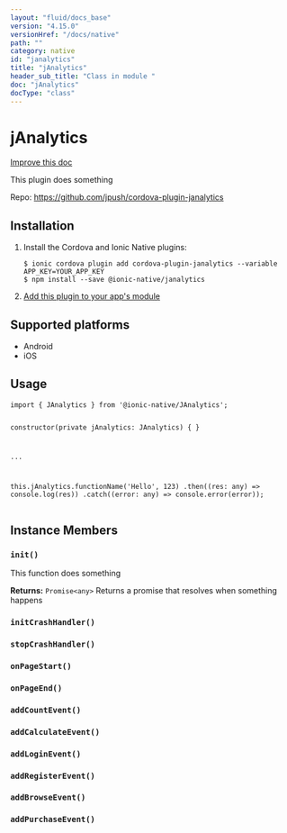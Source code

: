 ```yaml
---
layout: "fluid/docs_base"
version: "4.15.0"
versionHref: "/docs/native"
path: ""
category: native
id: "janalytics"
title: "jAnalytics"
header_sub_title: "Class in module "
doc: "jAnalytics"
docType: "class"
---
```


<h1 class="api-title">jAnalytics</h1>

<a class="improve-v2-docs" href="http://github.com/ionic-team/ionic-native/edit/master/src/@ionic-native/plugins/janalytics/index.ts#L1">
  Improve this doc
</a>







<p>This plugin does something</p>


<p>Repo:
  <a href="https://github.com/jpush/cordova-plugin-janalytics">
    https://github.com/jpush/cordova-plugin-janalytics
  </a>
</p>


<h2><a class="anchor" name="installation" href="#installation"></a>Installation</h2>
<ol class="installation">
  <li>Install the Cordova and Ionic Native plugins:<br>
    <pre><code class="nohighlight">$ ionic cordova plugin add cordova-plugin-janalytics --variable APP_KEY=YOUR_APP_KEY
$ npm install --save @ionic-native/janalytics
</code></pre>
  </li>
  <li><a href="https://ionicframework.com/docs/native/#Add_Plugins_to_Your_App_Module">Add this plugin to your app's module</a></li>
</ol>



<h2><a class="anchor" name="platforms" href="#platforms"></a>Supported platforms</h2>
<ul>
  <li>Android</li><li>iOS</li>
</ul>






<h2><a class="anchor" name="usage" href="#usage"></a>Usage</h2>
<pre><code class="lang-typescript">import { JAnalytics } from &#39;@ionic-native/JAnalytics&#39;;


constructor(private jAnalytics: JAnalytics) { }

...


this.jAnalytics.functionName(&#39;Hello&#39;, 123)
  .then((res: any) =&gt; console.log(res))
  .catch((error: any) =&gt; console.error(error));
</code></pre>








<h2><a class="anchor" name="instance-members" href="#instance-members"></a>Instance Members</h2>
<h3><a class="anchor" name="init" href="#init"></a><code>init()</code></h3>


This function does something


<div class="return-value" markdown="1">
  <i class="icon ion-arrow-return-left"></i>
  <b>Returns:</b> <code>Promise&lt;any&gt;</code> Returns a promise that resolves when something happens
</div><h3><a class="anchor" name="initCrashHandler" href="#initCrashHandler"></a><code>initCrashHandler()</code></h3>





<h3><a class="anchor" name="stopCrashHandler" href="#stopCrashHandler"></a><code>stopCrashHandler()</code></h3>





<h3><a class="anchor" name="onPageStart" href="#onPageStart"></a><code>onPageStart()</code></h3>





<h3><a class="anchor" name="onPageEnd" href="#onPageEnd"></a><code>onPageEnd()</code></h3>





<h3><a class="anchor" name="addCountEvent" href="#addCountEvent"></a><code>addCountEvent()</code></h3>





<h3><a class="anchor" name="addCalculateEvent" href="#addCalculateEvent"></a><code>addCalculateEvent()</code></h3>





<h3><a class="anchor" name="addLoginEvent" href="#addLoginEvent"></a><code>addLoginEvent()</code></h3>





<h3><a class="anchor" name="addRegisterEvent" href="#addRegisterEvent"></a><code>addRegisterEvent()</code></h3>





<h3><a class="anchor" name="addBrowseEvent" href="#addBrowseEvent"></a><code>addBrowseEvent()</code></h3>





<h3><a class="anchor" name="addPurchaseEvent" href="#addPurchaseEvent"></a><code>addPurchaseEvent()</code></h3>











